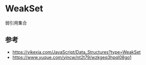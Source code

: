 # WeakSet

弱引用集合

## 参考

- https://vikexia.com/JavaScript/Data_Structures?type=WeakSet
- https://www.yuque.com/yincw/nt2t79/wzkgeq3hpql08go1